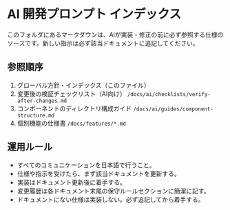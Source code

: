 # AI 開発プロンプト インデックス

このフォルダにあるマークダウンは、AIが実装・修正の前に必ず参照する仕様のソースです。新しい指示は必ず該当ドキュメントに追記してください。

## 参照順序

1. グローバル方針・インデックス（このファイル）
2. 変更後の検証チェックリスト（AI向け） `/docs/ai/checklists/verify-after-changes.md`
3. コンポーネントのディレクトリ構成ガイド `/docs/ai/guides/component-structure.md`
4. 個別機能の仕様書 `/docs/features/*.md`

## 運用ルール

- すべてのコミュニケーションを日本語で行うこと。
- 仕様や指示を受けたら、まず該当ドキュメントを更新する。
- 実装はドキュメント更新後に着手する。
- 変更履歴は各ドキュメント末尾の保守ルールセクションに簡潔に記す。
- ドキュメントにない仕様は実装しない。必ず追記してから着手する。
